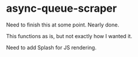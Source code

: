 # async-queue-scraper

Need to finish this at some point. Nearly done. 

This functions as is, but not exactly how I wanted it.

Need to add Splash for JS rendering.
